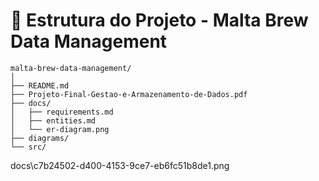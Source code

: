 # 📁 Estrutura do Projeto - Malta Brew Data Management

```text
malta-brew-data-management/
│
├── README.md
├── Projeto-Final-Gestao-e-Armazenamento-de-Dados.pdf
├── docs/
│   ├── requirements.md
│   ├── entities.md
│   └── er-diagram.png
├── diagrams/
└── src/
```

docs\c7b24502-d400-4153-9ce7-eb6fc51b8de1.png
